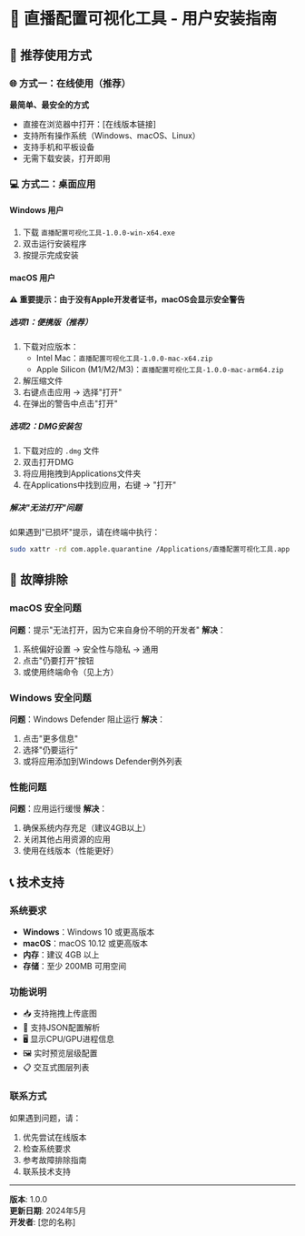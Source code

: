 # 📱 直播配置可视化工具 - 用户安装指南

## 🎯 推荐使用方式

### 🌐 方式一：在线使用（推荐）
**最简单、最安全的方式**
- 直接在浏览器中打开：[在线版本链接]
- 支持所有操作系统（Windows、macOS、Linux）
- 支持手机和平板设备
- 无需下载安装，打开即用

### 💻 方式二：桌面应用

#### Windows 用户
1. 下载 `直播配置可视化工具-1.0.0-win-x64.exe`
2. 双击运行安装程序
3. 按提示完成安装

#### macOS 用户
**⚠️ 重要提示：由于没有Apple开发者证书，macOS会显示安全警告**

##### 选项1：便携版（推荐）
1. 下载对应版本：
   - Intel Mac：`直播配置可视化工具-1.0.0-mac-x64.zip`
   - Apple Silicon (M1/M2/M3)：`直播配置可视化工具-1.0.0-mac-arm64.zip`
2. 解压缩文件
3. 右键点击应用 → 选择"打开"
4. 在弹出的警告中点击"打开"

##### 选项2：DMG安装包
1. 下载对应的 `.dmg` 文件
2. 双击打开DMG
3. 将应用拖拽到Applications文件夹
4. 在Applications中找到应用，右键 → "打开"

##### 解决"无法打开"问题
如果遇到"已损坏"提示，请在终端中执行：
```bash
sudo xattr -rd com.apple.quarantine /Applications/直播配置可视化工具.app
```

## 🔧 故障排除

### macOS 安全问题
**问题**：提示"无法打开，因为它来自身份不明的开发者"
**解决**：
1. 系统偏好设置 → 安全性与隐私 → 通用
2. 点击"仍要打开"按钮
3. 或使用终端命令（见上方）

### Windows 安全问题
**问题**：Windows Defender 阻止运行
**解决**：
1. 点击"更多信息"
2. 选择"仍要运行"
3. 或将应用添加到Windows Defender例外列表

### 性能问题
**问题**：应用运行缓慢
**解决**：
1. 确保系统内存充足（建议4GB以上）
2. 关闭其他占用资源的应用
3. 使用在线版本（性能更好）

## 📞 技术支持

### 系统要求
- **Windows**：Windows 10 或更高版本
- **macOS**：macOS 10.12 或更高版本
- **内存**：建议 4GB 以上
- **存储**：至少 200MB 可用空间

### 功能说明
- 📥 支持拖拽上传底图
- 📝 支持JSON配置解析
- 🖥️ 显示CPU/GPU进程信息
- 🖼️ 实时预览层级配置
- 📋 交互式图层列表

### 联系方式
如果遇到问题，请：
1. 优先尝试在线版本
2. 检查系统要求
3. 参考故障排除指南
4. 联系技术支持

---

**版本**: 1.0.0  
**更新日期**: 2024年5月  
**开发者**: [您的名称] 